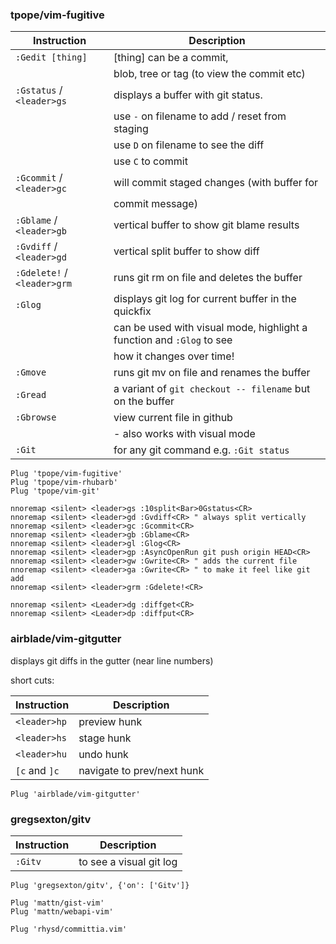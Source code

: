 ### tpope/vim-fugitive

| Instruction                 | Description                                                           |
| ---                         | ---                                                                   |
| `:Gedit [thing]`            | [thing] can be a commit,                                              |
|                             | blob, tree or tag (to view the commit etc)                            |
| `:Gstatus` / `<leader>gs`   | displays a buffer with git status.                                    |
|                             | use `-` on filename to add / reset from staging                       |
|                             | use `D` on filename to see the diff                                   |
|                             | use `C` to commit                                                     |
| `:Gcommit` / `<leader>gc`   | will commit staged changes (with buffer for                           |
|                             | commit message)                                                       |
| `:Gblame` / `<leader>gb`    | vertical buffer to show git blame results                             |
| `:Gvdiff` / `<leader>gd`    | vertical split buffer to show diff                                    |
| `:Gdelete!` / `<leader>grm` | runs git rm on file and deletes the buffer                            |
| `:Glog`                     | displays git log for current buffer in the quickfix                   |
|                             | can be used with visual mode, highlight a function and `:Glog` to see |
|                             | how it changes over time!                                             |
| `:Gmove`                    | runs git mv on file and renames the buffer                            |
| `:Gread`                    | a variant of `git checkout -- filename` but on the buffer             |
| `:Gbrowse`                  | view current file in github                                           |
|                             | - also works with visual mode                                         |
| `:Git`                      | for any git command e.g. `:Git status`                                |

```vim
Plug 'tpope/vim-fugitive'
Plug 'tpope/vim-rhubarb'
Plug 'tpope/vim-git'

nnoremap <silent> <leader>gs :10split<Bar>0Gstatus<CR>
nnoremap <silent> <leader>gd :Gvdiff<CR> " always split vertically
nnoremap <silent> <leader>gc :Gcommit<CR>
nnoremap <silent> <leader>gb :Gblame<CR>
nnoremap <silent> <leader>gl :Glog<CR>
nnoremap <silent> <leader>gp :AsyncOpenRun git push origin HEAD<CR>
nnoremap <silent> <leader>gw :Gwrite<CR> " adds the current file
nnoremap <silent> <leader>ga :Gwrite<CR> " to make it feel like git add
nnoremap <silent> <leader>grm :Gdelete!<CR>

nnoremap <silent> <Leader>dg :diffget<CR>
nnoremap <silent> <Leader>dp :diffput<CR>
```

### airblade/vim-gitgutter 
displays git diffs in the gutter (near line numbers)

short cuts:

| Instruction   | Description                |
| ---           | ---                        |
| `<leader>hp`  | preview hunk               |
| `<leader>hs`  | stage hunk                 |
| `<leader>hu`  | undo hunk                  |
| `[c` and `]c` | navigate to prev/next hunk |


```vim
Plug 'airblade/vim-gitgutter'
```

### gregsexton/gitv

| Instruction | Description             |
| ---         | ---                     |
| `:Gitv`     | to see a visual git log |


```vim
Plug 'gregsexton/gitv', {'on': ['Gitv']}
```


```vim
Plug 'mattn/gist-vim'
Plug 'mattn/webapi-vim'
```

```vim
Plug 'rhysd/committia.vim'
```
